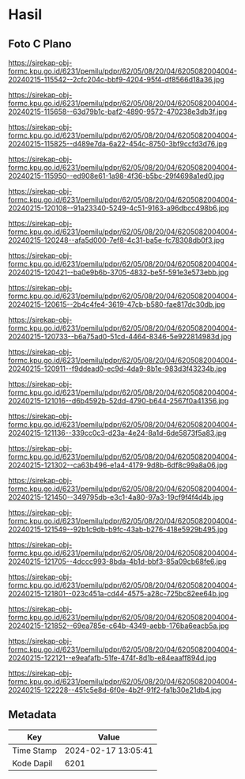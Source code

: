 # Hasil

## Foto C Plano

https://sirekap-obj-formc.kpu.go.id/6231/pemilu/pdpr/62/05/08/20/04/6205082004004-20240215-115542--2cfc204c-bbf9-4204-95f4-df8566d18a36.jpg

https://sirekap-obj-formc.kpu.go.id/6231/pemilu/pdpr/62/05/08/20/04/6205082004004-20240215-115658--63d79b1c-baf2-4890-9572-470238e3db3f.jpg

https://sirekap-obj-formc.kpu.go.id/6231/pemilu/pdpr/62/05/08/20/04/6205082004004-20240215-115825--d489e7da-6a22-454c-8750-3bf9ccfd3d76.jpg

https://sirekap-obj-formc.kpu.go.id/6231/pemilu/pdpr/62/05/08/20/04/6205082004004-20240215-115950--ed908e61-1a98-4f36-b5bc-29f4698a1ed0.jpg

https://sirekap-obj-formc.kpu.go.id/6231/pemilu/pdpr/62/05/08/20/04/6205082004004-20240215-120108--91a23340-5249-4c51-9163-a96dbcc498b6.jpg

https://sirekap-obj-formc.kpu.go.id/6231/pemilu/pdpr/62/05/08/20/04/6205082004004-20240215-120248--afa5d000-7ef8-4c31-ba5e-fc78308db0f3.jpg

https://sirekap-obj-formc.kpu.go.id/6231/pemilu/pdpr/62/05/08/20/04/6205082004004-20240215-120421--ba0e9b6b-3705-4832-be5f-591e3e573ebb.jpg

https://sirekap-obj-formc.kpu.go.id/6231/pemilu/pdpr/62/05/08/20/04/6205082004004-20240215-120615--2b4c4fe4-3619-47cb-b580-fae817dc30db.jpg

https://sirekap-obj-formc.kpu.go.id/6231/pemilu/pdpr/62/05/08/20/04/6205082004004-20240215-120733--b6a75ad0-51cd-4464-8346-5e922814983d.jpg

https://sirekap-obj-formc.kpu.go.id/6231/pemilu/pdpr/62/05/08/20/04/6205082004004-20240215-120911--f9ddead0-ec9d-4da9-8b1e-983d3f43234b.jpg

https://sirekap-obj-formc.kpu.go.id/6231/pemilu/pdpr/62/05/08/20/04/6205082004004-20240215-121016--d6b4592b-52dd-4790-b644-2567f0a41356.jpg

https://sirekap-obj-formc.kpu.go.id/6231/pemilu/pdpr/62/05/08/20/04/6205082004004-20240215-121136--339cc0c3-d23a-4e24-8a1d-6de5873f5a83.jpg

https://sirekap-obj-formc.kpu.go.id/6231/pemilu/pdpr/62/05/08/20/04/6205082004004-20240215-121302--ca63b496-e1a4-4179-9d8b-6df8c99a8a06.jpg

https://sirekap-obj-formc.kpu.go.id/6231/pemilu/pdpr/62/05/08/20/04/6205082004004-20240215-121450--349795db-e3c1-4a80-97a3-19cf9f4f4d4b.jpg

https://sirekap-obj-formc.kpu.go.id/6231/pemilu/pdpr/62/05/08/20/04/6205082004004-20240215-121549--92b1c9db-b9fc-43ab-b276-418e5929b495.jpg

https://sirekap-obj-formc.kpu.go.id/6231/pemilu/pdpr/62/05/08/20/04/6205082004004-20240215-121705--4dccc993-8bda-4b1d-bbf3-85a09cb68fe6.jpg

https://sirekap-obj-formc.kpu.go.id/6231/pemilu/pdpr/62/05/08/20/04/6205082004004-20240215-121801--023c451a-cd44-4575-a28c-725bc82ee64b.jpg

https://sirekap-obj-formc.kpu.go.id/6231/pemilu/pdpr/62/05/08/20/04/6205082004004-20240215-121852--69ea785e-c64b-4349-aebb-176ba6eacb5a.jpg

https://sirekap-obj-formc.kpu.go.id/6231/pemilu/pdpr/62/05/08/20/04/6205082004004-20240215-122121--e9eafafb-51fe-474f-8d1b-e84eaaff894d.jpg

https://sirekap-obj-formc.kpu.go.id/6231/pemilu/pdpr/62/05/08/20/04/6205082004004-20240215-122228--451c5e8d-6f0e-4b2f-91f2-fa1b30e21db4.jpg


## Metadata

| Key        | Value               |
| ---------- | ------------------- |
| Time Stamp | 2024-02-17 13:05:41 |
| Kode Dapil | 6201                |



